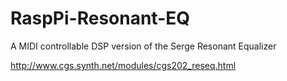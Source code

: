 # RaspPi-Resonant-EQ
A MIDI controllable DSP version of the Serge Resonant Equalizer

http://www.cgs.synth.net/modules/cgs202_reseq.html
